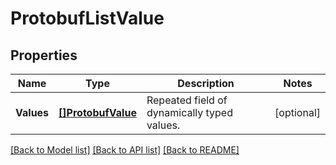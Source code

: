 # ProtobufListValue

## Properties

Name | Type | Description | Notes
------------ | ------------- | ------------- | -------------
**Values** | [**[]ProtobufValue**](protobufValue.md) | Repeated field of dynamically typed values. | [optional] 

[[Back to Model list]](../README.md#documentation-for-models) [[Back to API list]](../README.md#documentation-for-api-endpoints) [[Back to README]](../README.md)


